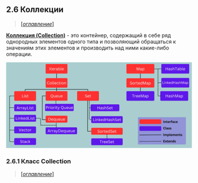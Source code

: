## 2.6 Коллекции

> [[_оглавление_]](../README.md/#26-коллекции)

[**Коллекция (Collection)**](/conspect/definitions.md/#к) - это контейнер, содержащий в себе ряд однородных элементов
одного типа и позволяющий обращаться к значениям этих элементов и производить над ними какие-либо операции.

![16.png](/pictures/16.png)

### 2.6.1 Класс Collection

> [[_оглавление_]](../README.md/#26-коллекции)

